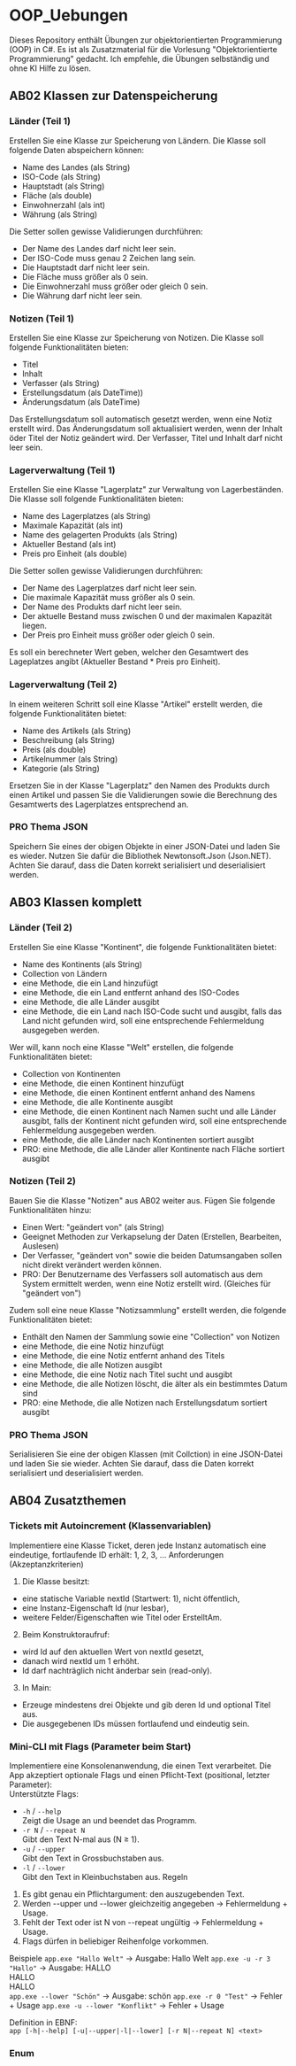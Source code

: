 ﻿# OOP_Uebungen
Dieses Repository enthält Übungen zur objektorientierten Programmierung (OOP) in C#.
Es ist als Zusatzmaterial für die Vorlesung "Objektorientierte Programmierung" gedacht.
Ich empfehle, die Übungen selbständig und ohne KI Hilfe zu lösen.
## AB02 Klassen zur Datenspeicherung
### Länder (Teil 1)
Erstellen Sie eine Klasse zur Speicherung von Ländern. Die Klasse soll folgende Daten abspeichern können:
- Name des Landes (als String)
- ISO-Code (als String)
- Hauptstadt (als String)
- Fläche (als double)
- Einwohnerzahl (als int)
- Währung (als String)

Die Setter sollen gewisse Validierungen durchführen:
- Der Name des Landes darf nicht leer sein.
- Der ISO-Code muss genau 2 Zeichen lang sein.
- Die Hauptstadt darf nicht leer sein.
- Die Fläche muss größer als 0 sein.
- Die Einwohnerzahl muss größer oder gleich 0 sein.
- Die Währung darf nicht leer sein.
### Notizen (Teil 1)
Erstellen Sie eine Klasse zur Speicherung von Notizen. Die Klasse soll folgende Funktionalitäten bieten:
- Titel
- Inhalt
- Verfasser (als String)
- Erstellungsdatum (als DateTime))
- Änderungsdatum (als DateTime)

Das Erstellungsdatum soll automatisch gesetzt werden, wenn eine Notiz erstellt wird. Das Änderungsdatum soll aktualisiert werden, wenn der Inhalt öder Titel der Notiz geändert wird. Der Verfasser, Titel und Inhalt darf nicht leer sein. 
### Lagerverwaltung (Teil 1)
Erstellen Sie eine Klasse "Lagerplatz" zur Verwaltung von Lagerbeständen. Die Klasse soll folgende Funktionalitäten bieten:
- Name des Lagerplatzes (als String)
- Maximale Kapazität (als int)
- Name des gelagerten Produkts (als String)
- Aktueller Bestand (als int)
- Preis pro Einheit (als double)

Die Setter sollen gewisse Validierungen durchführen:
- Der Name des Lagerplatzes darf nicht leer sein.
- Die maximale Kapazität muss größer als 0 sein.
- Der Name des Produkts darf nicht leer sein.
- Der aktuelle Bestand muss zwischen 0 und der maximalen Kapazität liegen.
- Der Preis pro Einheit muss größer oder gleich 0 sein.

Es soll ein berechneter Wert geben, welcher den Gesamtwert des Lageplatzes angibt (Aktueller Bestand * Preis pro Einheit).
### Lagerverwaltung (Teil 2)
In einem weiteren Schritt soll eine Klasse "Artikel" erstellt werden, die folgende Funktionalitäten bietet:
- Name des Artikels (als String)
- Beschreibung (als String)
- Preis (als double)
- Artikelnummer (als String)
- Kategorie (als String)

Ersetzen Sie in der Klasse "Lagerplatz" den Namen des Produkts durch einen Artikel und passen Sie die Validierungen sowie die Berechnung des Gesamtwerts des Lagerplatzes entsprechend an.
### PRO Thema JSON
Speichern Sie eines der obigen Objekte in einer JSON-Datei und laden Sie es wieder. Nutzen Sie dafür die Bibliothek Newtonsoft.Json (Json.NET). Achten Sie darauf, dass die Daten korrekt serialisiert und deserialisiert werden.
## AB03 Klassen komplett
### Länder (Teil 2)
Erstellen Sie eine Klasse "Kontinent", die folgende Funktionalitäten bietet:
- Name des Kontinents (als String)
- Collection von Ländern
- eine Methode, die ein Land hinzufügt
- eine Methode, die ein Land entfernt anhand des ISO-Codes
- eine Methode, die alle Länder ausgibt
- eine Methode, die ein Land nach ISO-Code sucht und ausgibt, falls das Land nicht gefunden wird, soll eine entsprechende Fehlermeldung ausgegeben werden.

Wer will, kann noch eine Klasse "Welt" erstellen, die folgende Funktionalitäten bietet:
- Collection von Kontinenten
- eine Methode, die einen Kontinent hinzufügt
- eine Methode, die einen Kontinent entfernt anhand des Namens
- eine Methode, die alle Kontinente ausgibt
- eine Methode, die einen Kontinent nach Namen sucht und alle Länder ausgibt, falls der Kontinent nicht gefunden wird, soll eine entsprechende Fehlermeldung ausgegeben werden.
- eine Methode, die alle Länder nach Kontinenten sortiert ausgibt
- PRO: eine Methode, die alle Länder aller Kontinente nach Fläche sortiert ausgibt

### Notizen (Teil 2)
Bauen Sie die Klasse "Notizen" aus AB02 weiter aus. Fügen Sie folgende Funktionalitäten hinzu:
- Einen Wert: "geändert von" (als String)
- Geeignet Methoden zur Verkapselung der Daten (Erstellen, Bearbeiten, Auslesen)
- Der Verfasser, "geändert von" sowie die beiden Datumsangaben sollen nicht direkt verändert werden können.
- PRO: Der Benutzername des Verfassers soll automatisch aus dem System ermittelt werden, wenn eine Notiz erstellt wird. (Gleiches für "geändert von")

Zudem soll eine neue Klasse "Notizsammlung" erstellt werden, die folgende Funktionalitäten bietet:
- Enthält den Namen der Sammlung sowie eine "Collection" von Notizen
- eine Methode, die eine Notiz hinzufügt
- eine Methode, die eine Notiz entfernt anhand des Titels
- eine Methode, die alle Notizen ausgibt
- eine Methode, die eine Notiz nach Titel sucht und ausgibt
- eine Methode, die alle Notizen löscht, die älter als ein bestimmtes Datum sind
- PRO: eine Methode, die alle Notizen nach Erstellungsdatum sortiert ausgibt
### PRO Thema JSON
Serialisieren Sie eine der obigen Klassen (mit Collction) in eine JSON-Datei und laden Sie sie wieder. Achten Sie darauf, dass die Daten korrekt serialisiert und deserialisiert werden.
## AB04 Zusatzthemen
### Tickets mit Autoincrement (Klassenvariablen)
Implementiere eine Klasse Ticket, deren jede Instanz automatisch eine eindeutige, fortlaufende ID erhält: 1, 2, 3, ...
Anforderungen (Akzeptanzkriterien)
1. Die Klasse besitzt:
- eine statische Variable nextId (Startwert: 1), nicht öffentlich,
- eine Instanz-Eigenschaft Id (nur lesbar),
- weitere Felder/Eigenschaften wie Titel oder ErstelltAm.
2. Beim Konstruktoraufruf:
- wird Id auf den aktuellen Wert von nextId gesetzt,
- danach wird nextId um 1 erhöht.
- Id darf nachträglich nicht änderbar sein (read-only).
3. In Main:
- Erzeuge mindestens drei Objekte und gib deren Id und optional Titel aus.
- Die ausgegebenen IDs müssen fortlaufend und eindeutig sein.
### Mini‑CLI mit Flags (Parameter beim Start)
Implementiere eine Konsolenanwendung, die einen Text verarbeitet.
Die App akzeptiert optionale Flags und einen Pflicht‑Text (positional, letzter Parameter):  
Unterstützte Flags:
- `-h` / `--help`  
Zeigt die Usage an und beendet das Programm.
- `-r N` / `--repeat N`  
Gibt den Text N-mal aus (N ≥ 1).
- `-u` / `--upper`  
Gibt den Text in Grossbuchstaben aus.
- `-l` / `--lower`  
Gibt den Text in Kleinbuchstaben aus.
Regeln  
1. Es gibt genau ein Pflichtargument: den auszugebenden Text.
2. Werden --upper und --lower gleichzeitig angegeben → Fehlermeldung + Usage.
3. Fehlt der Text oder ist N von --repeat ungültig → Fehlermeldung + Usage.
4. Flags dürfen in beliebiger Reihenfolge vorkommen.

Beispiele
`app.exe "Hallo Welt"`
→ Ausgabe: Hallo Welt
`app.exe -u -r 3 "Hallo"`
→ Ausgabe:
HALLO  
HALLO  
HALLO  
`app.exe --lower "Schön"`
→ Ausgabe: schön
`app.exe -r 0 "Test"`
→ Fehler + Usage
`app.exe -u --lower "Konflikt"`
→ Fehler + Usage

Definition in EBNF:  
`app [-h|--help] [-u|--upper|-l|--lower] [-r N|--repeat N] <text>`

### Enum
